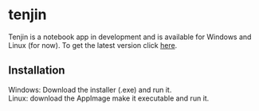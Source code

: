 # tenjin

Tenjin is a notebook app in development and is available for Windows and Linux (for now). To get the latest version click [here](https://github.com/abraxas-von-abrasax/tenjin/releases/latest).

## Installation

Windows: Download the installer (.exe) and run it.  
Linux: download the AppImage make it executable and run it.
